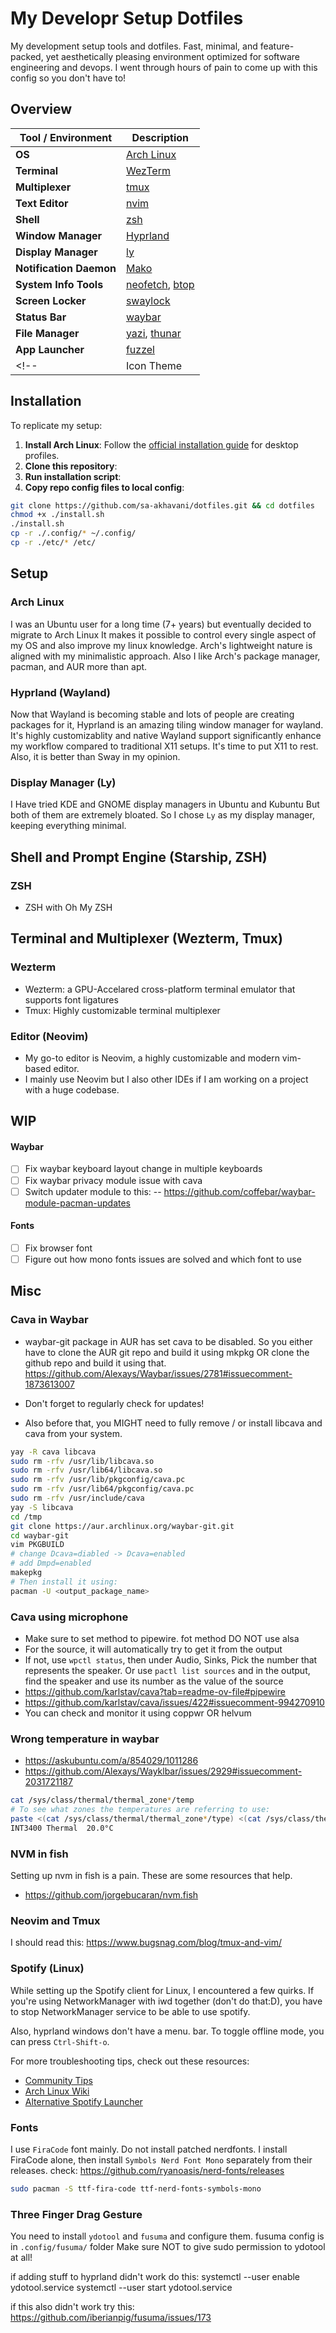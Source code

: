 # My Developr Setup Dotfiles

My development setup tools and dotfiles.
Fast, minimal, and feature-packed, yet aesthetically pleasing environment optimized for software engineering and devops.
I went through hours of pain to come up with this config so you don't have to!

## Overview

| **Tool / Environment**         | **Description**                                                                                           |
| ------------------------------ | --------------------------------------------------------------------------------------------------------- |
| **OS**                         | [Arch Linux](https://archlinux.org/)     |
| **Terminal**                   | [WezTerm](https://github.com/wez/wezterm) |
| **Multiplexer**                | [tmux](https://github.com/tmux/tmux)                            |
| **Text Editor**                | [nvim](https://github.com/neovim/neovim)          |
| **Shell**                      | [zsh](https://github.com/ohmyzsh/ohmyzsh) |
| **Window Manager**             | [Hyprland](https://github.com/hyprwm/Hyprland) |
| **Display Manager**            | [ly](https://github.com/fairyglade/ly)                           |
| **Notification Daemon**        | [Mako](https://github.com/emersion/mako)     |
| **System Info Tools**          | [neofetch](https://github.com/dylanaraps/neofetch), [btop](https://github.com/aristocratos/btop) |
| **Screen Locker**              | [swaylock](https://github.com/mortie/swaylock)                   |
| **Status Bar**                 | [waybar](https://github.com/Alexays/Waybar)                       |
| **File Manager**               | [yazi](https://github.com/sxyazi/yazi), [thunar](https://github.com/xfce-mirror/thunar) |
| **App Launcher**               | [fuzzel](https://codeberg.org/dnkl/fuzzel)                       |
<!-- | Icon Theme          |                                               [Flatery Dark](https://github.com/cbrnix/Flatery)                                                | -->

## Installation

To replicate my setup:

1. **Install Arch Linux**: Follow the [official installation guide](https://wiki.archlinux.org/title/Installation_guide) for desktop profiles.
2. **Clone this repository**:
3. **Run installation script**:
4. **Copy repo config files to local config**:

```bash
git clone https://github.com/sa-akhavani/dotfiles.git && cd dotfiles
chmod +x ./install.sh
./install.sh
cp -r ./.config/* ~/.config/
cp -r ./etc/* /etc/
```

## Setup

### Arch Linux
I was an Ubuntu user for a long time (7+ years) but eventually decided to migrate to Arch Linux
It makes it possible to control every single aspect of my OS and also improve my linux knowledge.
Arch's lightweight nature is aligned with my minimalistic approach.
Also I like Arch's package manager, pacman, and AUR more than apt.

### Hyprland (Wayland)
Now that Wayland is becoming stable and lots of people are creating packages for it,
Hyprland is an amazing tiling window manager for wayland.
It's highly customizablity and native Wayland support significantly enhance my workflow compared to traditional X11 setups.
It's time to put X11 to rest.
Also, it is better than Sway in my opinion.


### Display Manager (Ly)
I Have tried KDE and GNOME display managers in Ubuntu and Kubuntu
But both of them are extremely bloated.
So I chose `Ly` as my display manager, keeping everything minimal.


## Shell and Prompt Engine (Starship, ZSH)
### ZSH
- ZSH with Oh My ZSH 


## Terminal and Multiplexer (Wezterm, Tmux)
### Wezterm
- Wezterm: a GPU-Accelared cross-platform terminal emulator that supports font ligatures
- Tmux: Highly customizable terminal multiplexer


### Editor (Neovim)
- My go-to editor is Neovim, a highly customizable and modern vim-based editor.
- I mainly use Neovim but I also other IDEs if I am working on a project with a huge codebase.


## WIP

#### Waybar
- [ ] Fix waybar keyboard layout change in multiple keyboards
- [ ] Fix waybar privacy module issue with cava
- [ ] Switch updater module to this:
    -- https://github.com/coffebar/waybar-module-pacman-updates

#### Fonts
- [ ] Fix browser font
- [ ] Figure out how mono fonts issues are solved and which font to use

## Misc

### Cava in Waybar
- waybar-git package in AUR has set cava to be disabled.
So you either have to clone the AUR git repo and build it using mkpkg OR
clone the github repo and build it using that.
https://github.com/Alexays/Waybar/issues/2781#issuecomment-1873613007

- Don't forget to regularly check for updates!

- Also before that, you MIGHT need to fully remove / or install libcava and cava from your system.

```bash
yay -R cava libcava
sudo rm -rfv /usr/lib/libcava.so
sudo rm -rfv /usr/lib64/libcava.so
sudo rm -rfv /usr/lib/pkgconfig/cava.pc
sudo rm -rfv /usr/lib64/pkgconfig/cava.pc
sudo rm -rfv /usr/include/cava
yay -S libcava
cd /tmp
git clone https://aur.archlinux.org/waybar-git.git
cd waybar-git
vim PKGBUILD
# change Dcava=diabled -> Dcava=enabled
# add Dmpd=enabled
makepkg
# Then install it using:
pacman -U <output_package_name>
```

### Cava using microphone

- Make sure to set method to pipewire. fot method DO NOT use alsa
- For the source, it will automatically try to get it from the output
- If not, use `wpctl status`, then under Audio, Sinks, Pick the number that
represents the speaker.
Or use `pactl list sources` and in the output, find the speaker and use
its number as the value of the source
- https://github.com/karlstav/cava?tab=readme-ov-file#pipewire
- https://github.com/karlstav/cava/issues/422#issuecomment-994270910
- You can check and monitor it using coppwr OR helvum

### Wrong temperature in waybar
- https://askubuntu.com/a/854029/1011286
- https://github.com/Alexays/Wayklbar/issues/2929#issuecomment-2031721187

```bash
cat /sys/class/thermal/thermal_zone*/temp
# To see what zones the temperatures are referring to use:
paste <(cat /sys/class/thermal/thermal_zone*/type) <(cat /sys/class/thermal/thermal_zone*/temp) | column -s $'\t' -t | sed 's/\(.\)..$/.\1°C/'
INT3400 Thermal  20.0°C

```

### NVM in fish
Setting up nvm in fish is a pain. These are some resources that help.
- https://github.com/jorgebucaran/nvm.fish

### Neovim and Tmux
I should read this: https://www.bugsnag.com/blog/tmux-and-vim/


### Spotify (Linux)
While setting up the Spotify client for Linux, I encountered a few quirks.
If you're using NetworkManager with iwd together (don't do that:D),
you have to stop NetworkManager service to be able to use spotify.

Also, hyprland windows don't have a menu. bar. To toggle offline mode, you can press `Ctrl-Shift-o`.

For more troubleshooting tips, check out these resources:
- [Community Tips](https://community.spotify.com/t5/Desktop-Linux/How-do-I-switch-to-offline-mode-with-no-File-menu/m-p/1577765#M3528)
- [Arch Linux Wiki](https://wiki.archlinux.org/title/Spotify)
- [Alternative Spotify Launcher](https://github.com/kpcyrd/spotify-launcher)

### Fonts
I use `FiraCode` font mainly.
Do not install patched nerdfonts. I install FiraCode alone, then install
`Symbols Nerd Font Mono` separately from their releases.
check: https://github.com/ryanoasis/nerd-fonts/releases

```bash
sudo pacman -S ttf-fira-code ttf-nerd-fonts-symbols-mono

```

### Three Finger Drag Gesture
You need to install `ydotool` and `fusuma` and configure them.
fusuma config is in `.config/fusuma/` folder
Make sure NOT to give sudo permission to ydotool at all!

if adding stuff to hyprland didn't work do this:
systemctl --user enable ydotool.service
systemctl --user start ydotool.service

if this also didn't work try this:
https://github.com/iberianpig/fusuma/issues/173
